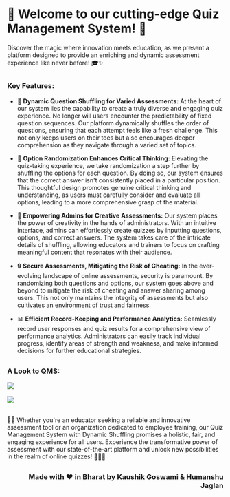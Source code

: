 # 🚀 **Welcome to our cutting-edge Quiz Management System! 🌟**

Discover the magic where innovation meets education, as we present a platform designed to provide an enriching and dynamic assessment experience like never before! 🎓✨

##
### **Key Features:**

- 🔄 **Dynamic Question Shuffling for Varied Assessments:** At the heart of our system lies the capability to create a truly diverse and engaging quiz experience. No longer will users encounter the predictability of fixed question sequences. Our platform dynamically shuffles the order of questions, ensuring that each attempt feels like a fresh challenge. This not only keeps users on their toes but also encourages deeper comprehension as they navigate through a varied set of topics.

- 🔀 **Option Randomization Enhances Critical Thinking:** Elevating the quiz-taking experience, we take randomization a step further by shuffling the options for each question. By doing so, our system ensures that the correct answer isn't consistently placed in a particular position. This thoughtful design promotes genuine critical thinking and understanding, as users must carefully consider and evaluate all options, leading to a more comprehensive grasp of the material.

- 🎨 **Empowering Admins for Creative Assessments:** Our system places the power of creativity in the hands of administrators. With an intuitive interface, admins can effortlessly create quizzes by inputting questions, options, and correct answers. The system takes care of the intricate details of shuffling, allowing educators and trainers to focus on crafting meaningful content that resonates with their audience.

- 🔒 **Secure Assessments, Mitigating the Risk of Cheating:** In the ever-evolving landscape of online assessments, security is paramount. By randomizing both questions and options, our system goes above and beyond to mitigate the risk of cheating and answer sharing among users. This not only maintains the integrity of assessments but also cultivates an environment of trust and fairness.

- 📊 **Efficient Record-Keeping and Performance Analytics:** Seamlessly record user responses and quiz results for a comprehensive view of performance analytics. Administrators can easily track individual progress, identify areas of strength and weakness, and make informed decisions for further educational strategies.

##

### A Look to QMS:

<img src="https://i.imgur.com/U4BGzKI.jpeg">

<br>
<br>

<img src="https://i.imgur.com/zOFn2sc.jpeg">

##

👩‍🏫 Whether you're an educator seeking a reliable and innovative assessment tool or an organization dedicated to employee training, our Quiz Management System with Dynamic Shuffling promises a holistic, fair, and engaging experience for all users. Experience the transformative power of assessment with our state-of-the-art platform and unlock new possibilities in the realm of online quizzes! 🚀🌐🧠

##
 <h3 align="right">Made with ❤ in Bharat by Kaushik Goswami & Humanshu Jaglan</h3>
        
